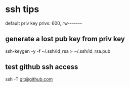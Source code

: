 # ssh tips
default priv key privs: 600, rw-------

## generate a lost pub key from priv key
ssh-keygen -y -f ~/.ssh/id_rsa > ~/.ssh/id_rsa.pub

## test github ssh access
ssh -T git@github.com
